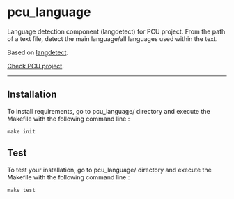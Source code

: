 # pcu_language
Language detection component (langdetect) for PCU project.
From the path of a text file, detect the main language/all languages used within the text.

Based on [langdetect][langdetect].

[Check PCU project][pcu].

[langdetect]:https://pypi.org/project/langdetect/
[pcu]: https://github.com/zevio/pcu_core

----

## Installation

To install requirements, go to pcu_language/ directory and execute the Makefile with the following command line :

`make init`

## Test

To test your installation, go to pcu_language/ directory and execute the Makefile with the following command line : 

`make test`
